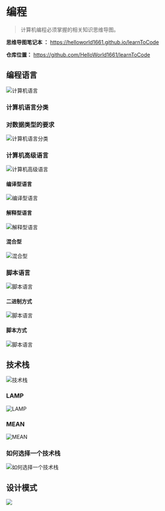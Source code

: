 # 编程

> 计算机编程必须掌握的相关知识思维导图。

**思维导图笔记本 ：** <https://helloworld1661.github.io/learnToCode>

**仓库位置：** <https://github.com/HelloWorld1661/learnToCode>

## 编程语言

![计算机语言](./images/coding/00编程.png )

### 计算机语言分类

### 对数据类型的要求

![计算机语言分类](./images/coding/01编程语言01.png)

### 计算机高级语言

![计算机高级语言](./images/coding/01计算机高级语言01.png ':size=450x200')

#### 编译型语言

![编译型语言](./images/coding/01计算机高级语言02.png)

#### 解释型语言

![解释型语言](./images/coding/01计算机高级语言03.png)

#### 混合型

![混合型](./images/coding/01计算机高级语言04.png)

### 脚本语言

![脚本语言](./images/coding/01脚本语言01.png)

#### 二进制方式

![脚本语言](./images/coding/01脚本语言02.png)

#### 脚本方式

![脚本语言](./images/coding/01脚本语言03.png)

## 技术栈

![技术栈](./images/coding/02技术栈00.png)

### LAMP

![LAMP](./images/coding/02技术栈01.png)

### MEAN

![MEAN](./images/coding/02技术栈02.png)

### 如何选择一个技术栈

![如何选择一个技术栈](./images/coding/02技术栈03.png)

## 设计模式

![](./images/coding/)